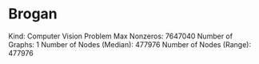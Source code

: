 # Brogan

Kind: Computer Vision Problem
Max Nonzeros: 7647040
Number of Graphs: 1
Number of Nodes (Median): 477976
Number of Nodes (Range): 477976